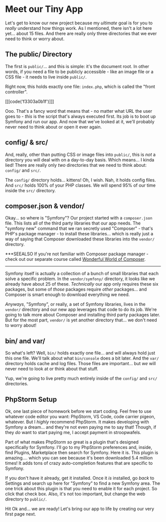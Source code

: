 # Meet our Tiny App

Let's get to know our new project because my *ultimate* goal is for you to *really*
understand how things work. As I mentioned, there isn't a lot here yet... about
15 files. And there are really only three directories that we ever need to think
or worry about.

## The public/ Directory

The first is `public/`... and this is simple: it's the document root. In other
words, if you need a file to be publicly accessible - like an image file or a CSS
file - it needs to live inside `public/`.

Right now, this holds exactly one file: `index.php`, which is called the "front
controller". 

[[[code('f3303a0b1f')]]]

Ooo. That's a fancy word that means that - no matter what URL the
user goes to - *this* is the script that's always executed first. Its job is to
boot up Symfony and run our app. And now that we've looked at it, we'll probably
never need to think about or open it ever again.

## config/ & src/

And, really, other than putting CSS or image files into `public/`, this is *not*
a directory you will deal with on a day-to-day basis. Which means... I kinda lied!
There are really only *two* directories that we need to think about: `config/`
and `src/`.

The `config/` directory holds... kittens! Oh, I wish. Nah, it holds config files.
And `src/` holds 100% of your PHP classes. We will spend 95% of our time inside the
`src/` directory.

## composer.json & vendor/

Okay... so where is "Symfony"? Our project started with a `composer.json` file. This
lists all of the third party libraries that our app needs. The "symfony new" command
that we ran secretly used "Composer" - that's PHP's package manager - to install
these libraries... which is really just a way of saying that Composer downloaded
these libraries into the `vendor/` directory.

***SEEALSO
If you're not familiar with Composer package manager - check out our separate course
called [Wonderful World of Composer](https://symfonycasts.com/screencast/composer).
***

Symfony itself is actually a collection of a bunch of small libraries that each
solve a specific problem. In the `vendor/symfony/` directory, it looks like we
already have about 25 of these. *Technically* our app only requires these
six packages, but some of *those* packages require *other* packages... and Composer
is smart enough to download everything we need.

*Anyways*, "Symfony", or really, a set of Symfony libraries, lives in the `vendor/`
directory and our new app leverages that code to do its job. We're going to talk
more about Composer and installing third party packages later. But for the most
part, `vendor/` is yet another directory that... we don't need to worry about!

## bin/ and var/

So what's left? Well, `bin/` holds exactly one file... and will always hold just
this one file. We'll talk about what `bin/console` does a bit later. And the `var/`
directory holds cache and log files. Those files are important... but *we* will
never need to look at or think about that stuff.

Yup, we're going to live pretty much entirely inside of the `config/` and `src/`
directories.

## PhpStorm Setup

Ok, one last piece of homework before we start coding. Feel free to use whatever
code editor you want: PhpStorm, VS Code, code carrier pigeon, whatever. But I *highly*
recommend PhpStorm. It makes developing with Symfony a dream... and they're not even
paying me to say that! Though, if they *do* want to start paying me, I accept
payment in stroopwafels.

Part of what makes PhpStorm *so* great is a plugin that's designed specifically for
Symfony. I'll go to my PhpStorm preferences and, inside, find Plugins, Marketplace
then search for Symfony. Here it is. This plugin is amazing.... which you can see
because it's been downloaded 5.4 million times! It adds tons of crazy
auto-completion features that are specific to Symfony.

If you don't have it already, get it installed. Once it *is* installed, go *back*
to Settings and search up here for "Symfony" to find a new Symfony area. The one
trick about this plugin is that you need to enable it for each project. So click
that check box. Also, it's not too important, but change the web directory to `public/`.

Hit Ok and... we are ready! Let's bring our app to life by creating our very
first page next.
